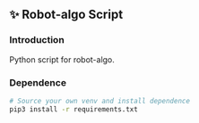 ✨ Robot-algo Script
--------------------
### Introduction
Python script for robot-algo.

### Dependence
```bash
# Source your own venv and install dependence
pip3 install -r requirements.txt
```

